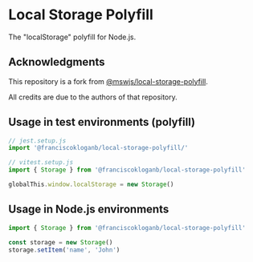 # Local Storage Polyfill

The "localStorage" polyfill for Node.js.

## Acknowledgments

This repository is a fork from [@mswjs/local-storage-polyfill](https://github.com/mswjs/local-storage-polyfill>).

All credits are due to the authors of that repository.

## Usage in test environments (polyfill)

```js
// jest.setup.js
import '@franciscokloganb/local-storage-polyfill/'
```

```js
// vitest.setup.js
import { Storage } from '@franciscokloganb/local-storage-polyfill'

globalThis.window.localStorage = new Storage()
```

## Usage in Node.js environments

```js
import { Storage } from '@franciscokloganb/local-storage-polyfill'

const storage = new Storage()
storage.setItem('name', 'John')
```
